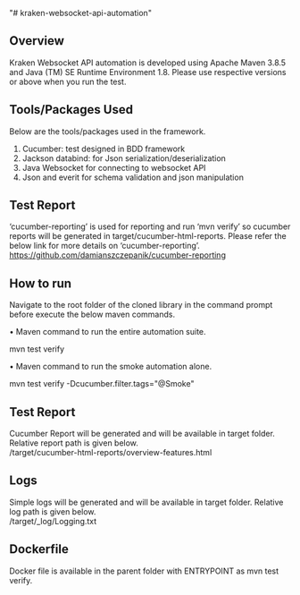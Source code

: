 "# kraken-websocket-api-automation" 

Overview
--------
Kraken Websocket API automation is developed using Apache Maven 3.8.5 and Java (TM) SE Runtime Environment 1.8. Please use respective versions or above when you run the test.

Tools/Packages Used
-------------------
Below are the tools/packages used in the framework.

1.	Cucumber: test designed in BDD framework
2.	Jackson databind: for Json serialization/deserialization
3.	Java Websocket for connecting to websocket API
4.	Json and everit for schema validation and json manipulation

Test Report
-----------
‘cucumber-reporting’ is used for reporting and run ‘mvn verify’ so cucumber reports will be generated in target/cucumber-html-reports. Please refer the below link for more details on ‘cucumber-reporting’.
https://github.com/damianszczepanik/cucumber-reporting

How to run
----------
Navigate to the root folder of the cloned library in the command prompt before execute the below maven commands.

•	Maven command to run the entire automation suite.

mvn test verify

•	Maven command to run the smoke automation alone.

mvn test verify -Dcucumber.filter.tags="@Smoke"

Test Report
-----------
Cucumber Report will be generated and will be available in target folder. Relative report path is given below.  
/target/cucumber-html-reports/overview-features.html

Logs
-----------
Simple logs will be generated and will be available in target folder. Relative log path is given below.  
/target/_log/Logging.txt

Dockerfile
-----------
Docker file is available in the parent folder with ENTRYPOINT as mvn test verify. 
